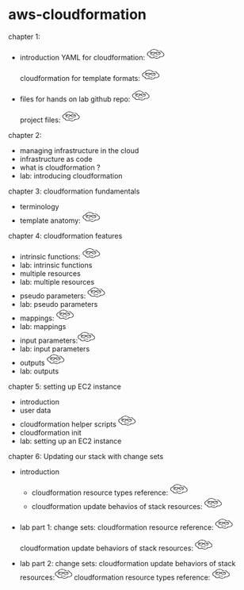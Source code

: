 # aws-cloudformation


chapter 1: 
- introduction
    YAML for cloudformation:
    <a href="https://aws.amazon.com/blogs/mt/the-virtues-of-yaml-cloudformation-and-using-cloudformation-designer-to-convert-json-to-yaml/"  target="_blank"><img src="https://github.com/cgpeanut/aws-cloudformation/blob/main/images/cloud.png" alt="IMAGE ALT TEXT HERE" width="35" height="25" /></a>

    cloudformation for template formats: 
    <a href="https://docs.aws.amazon.com/AWSCloudFormation/latest/UserGuide/template-formats.html"  target="_blank"><img src="https://github.com/cgpeanut/aws-cloudformation/blob/main/images/cloud.png" alt="IMAGE ALT TEXT HERE" width="35" height="25" /></a>

- files for hands on lab
    github repo: <a href="https://github.com/ACloudGuru/intro-to-CloudFormation_AC" target="_blank"><img src="https://github.com/cgpeanut/aws-cloudformation/blob/main/images/cloud.png" alt="IMAGE ALT TEXT HERE" width="35" height="25" /></a>

    project files: <a href="https://learn.acloud.guru/course/intro-aws-cloudformation/learn/infrastructure-in-the-cloud/42ad57ef-44e6-c08f-370d-b3309735af40/watch" target="_blank"><img src="https://github.com/cgpeanut/aws-cloudformation/blob/main/images/cloud.png" alt="IMAGE ALT TEXT HERE" width="35" height="25" /></a>


chapter 2: 
- managing infrastructure in the cloud
- infrastructure as code
- what is cloudformation ?
- lab: introducing cloudformation

chapter 3: cloudformation fundamentals
- terminology
- template anatomy: 
<a href="https://docs.aws.amazon.com/AWSCloudFormation/latest/UserGuide/template-anatomy.html" target="_blank"><img src="https://github.com/cgpeanut/aws-cloudformation/blob/main/images/cloud.png" alt="IMAGE ALT TEXT HERE" width="35" height="25" /></a>

chapter 4: cloudformation features
- intrinsic functions: <a href="https://docs.aws.amazon.com/AWSCloudFormation/latest/UserGuide/intrinsic-function-reference.html" target="_blank"><img src="https://github.com/cgpeanut/aws-cloudformation/blob/main/images/cloud.png" alt="IMAGE ALT TEXT HERE" width="35" height="25" /></a>
- lab: intrinsic functions
- multiple resources
- lab: multiple resources
- pseudo parameters: <a href="https://docs.aws.amazon.com/AWSCloudFormation/latest/UserGuide/pseudo-parameter-reference.html" target="_blank"><img src="https://github.com/cgpeanut/aws-cloudformation/blob/main/images/cloud.png" alt="IMAGE ALT TEXT HERE" width="35" height="25" /></a>
- lab: pseudo parameters
- mappings: <a href="https://docs.aws.amazon.com/AWSCloudFormation/latest/UserGuide/mappings-section-structure.html" target="_blank"><img src="https://github.com/cgpeanut/aws-cloudformation/blob/main/images/cloud.png" alt="IMAGE ALT TEXT HERE" width="35" height="25" /></a>
- lab: mappings
- input parameters:<a href="https://docs.aws.amazon.com/AWSCloudFormation/latest/UserGuide/parameters-section-structure.html" target="_blank"><img src="https://github.com/cgpeanut/aws-cloudformation/blob/main/images/cloud.png" alt="IMAGE ALT TEXT HERE" width="35" height="25" /></a>
- lab: input parameters
- outputs
    <a href="https://docs.aws.amazon.com/AWSCloudFormation/latest/UserGuide/outputs-section-structure.html" target="_blank"><img src="https://github.com/cgpeanut/aws-cloudformation/blob/main/images/cloud.png" alt="IMAGE ALT TEXT HERE" width="35" height="25" /></a>
- lab: outputs

chapter 5: setting up EC2 instance
- introduction
- user data
- cloudformation helper scripts
    <a href="https://docs.aws.amazon.com/AWSCloudFormation/latest/UserGuide/cfn-helper-scripts-reference.html" target="_blank"><img src="https://github.com/cgpeanut/aws-cloudformation/blob/main/images/cloud.png" alt="IMAGE ALT TEXT HERE" width="35" height="25" /></a>
- cloudformation init
- lab: setting up an EC2 instance

chapter 6: Updating our stack with change sets
- introduction
  - cloudformation resource types reference: <a href="https://docs.aws.amazon.com/AWSCloudFormation/latest/UserGuide/aws-template-resource-type-ref.html" target="_blank"><img src="https://github.com/cgpeanut/aws-cloudformation/blob/main/images/cloud.png" alt="IMAGE ALT TEXT HERE" width="35" height="25" /></a>
  - cloudformation update behavios of stack resources: <a href="https://docs.aws.amazon.com/AWSCloudFormation/latest/UserGuide/using-cfn-updating-stacks-update-behaviors.html" target="_blank"><img src="https://github.com/cgpeanut/aws-cloudformation/blob/main/images/cloud.png" alt="IMAGE ALT TEXT HERE" width="35" height="25" /></a>
- lab part 1: change sets: cloudformation resource reference: <a href="https://docs.aws.amazon.com/AWSCloudFormation/latest/UserGuide/aws-template-resource-type-ref.html" target="_blank"><img src="https://github.com/cgpeanut/aws-cloudformation/blob/main/images/cloud.png" alt="IMAGE ALT TEXT HERE" width="35" height="25" /></a>


  cloudformation update behaviors of stack resources: <a href="https://docs.aws.amazon.com/AWSCloudFormation/latest/UserGuide/using-cfn-updating-stacks-update-behaviors.html" target="_blank"><img src="https://github.com/cgpeanut/aws-cloudformation/blob/main/images/cloud.png" alt="IMAGE ALT TEXT HERE" width="35" height="25" /></a>

- lab part 2: change sets: cloudformation update behaviors of stack resources:<a href="https://docs.aws.amazon.com/AWSCloudFormation/latest/UserGuide/using-cfn-updating-stacks-update-behaviors.html" target="_blank"><img src="https://github.com/cgpeanut/aws-cloudformation/blob/main/images/cloud.png" alt="IMAGE ALT TEXT HERE" width="35" height="25" /></a>
cloudformation resource types reference: <a href="https://docs.aws.amazon.com/AWSCloudFormation/latest/UserGuide/aws-template-resource-type-ref.html" target="_blank"><img src="https://github.com/cgpeanut/aws-cloudformation/blob/main/images/cloud.png" alt="IMAGE ALT TEXT HERE" width="35" height="25" /></a>